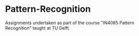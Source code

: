 # Pattern-Recognition
Assignments undertaken as part of the course "IN4085 Pattern Recognition" taught at TU Delft.
